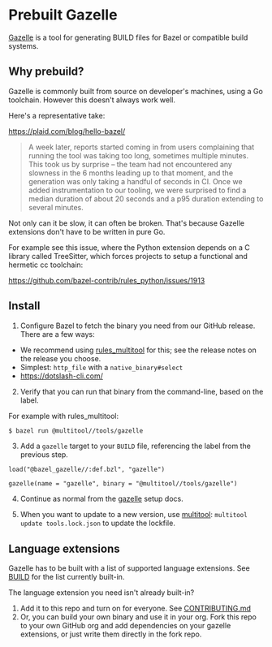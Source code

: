 # Prebuilt Gazelle

[Gazelle](https://github.com/bazelbuild/bazel-gazelle) is a tool for generating BUILD files for Bazel or compatible build systems.

## Why prebuild?

Gazelle is commonly built from source on developer's machines, using a Go toolchain.
However this doesn't always work well.

Here's a representative take:

https://plaid.com/blog/hello-bazel/

> A week later, reports started coming in from users complaining that running the tool was taking too long, sometimes multiple minutes. This took us by surprise – the team had not encountered any slowness in the 6 months leading up to that moment, and the generation was only taking a handful of seconds in CI. Once we added instrumentation to our tooling, we were surprised to find a median duration of about 20 seconds and a p95 duration extending to several minutes.

Not only can it be slow, it can often be broken. That's because Gazelle extensions don't have to be written in pure Go.

For example see this issue, where the Python extension depends on a C library called TreeSitter, which forces projects to setup a functional and hermetic cc toolchain:

https://github.com/bazel-contrib/rules_python/issues/1913

## Install

1. Configure Bazel to fetch the binary you need from our GitHub release. There are a few ways:
  - We recommend using [rules_multitool](https://github.com/theoremlp/rules_multitool) for this; see the release notes on the release you choose.
  - Simplest: `http_file` with a `native_binary#select`
  - https://dotslash-cli.com/

2. Verify that you can run that binary from the command-line, based on the label.

For example with rules_multitool:

```sh
$ bazel run @multitool//tools/gazelle
```

3. Add a `gazelle` target to your `BUILD` file, referencing the label from the previous step.

```starlark
load("@bazel_gazelle//:def.bzl", "gazelle")

gazelle(name = "gazelle", binary = "@multitool//tools/gazelle")
```

4. Continue as normal from the [gazelle](https://github.com/bazelbuild/bazel-gazelle) setup docs.

5. When you want to update to a new version, use [multitool](https://github.com/theoremlp/multitool): `multitool update tools.lock.json` to update the lockfile.

## Language extensions

Gazelle has to be built with a list of supported language extensions.
See [BUILD](BUILD) for the list currently built-in.

The language extension you need isn't already built-in?

1. Add it to this repo and turn on for everyone. See [CONTRIBUTING.md](CONTRIBUTING.md)
2. Or, you can build your own binary and use it in your org. Fork this repo to your own GitHub org and add dependencies on your gazelle extensions, or just write them directly in the fork repo.
